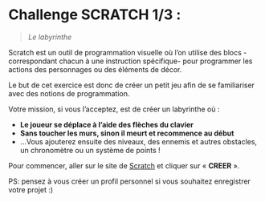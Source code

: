 # Challenge SCRATCH 1/3 :

> _Le labyrinthe_

Scratch est un outil de programmation visuelle où l’on utilise des blocs -correspondant chacun à une instruction spécifique- pour programmer les actions des personnages ou des éléments de décor.

Le but de cet exercice est donc de créer un petit jeu afin de se familiariser avec des notions de programmation.

Votre mission, si vous l’acceptez, est de créer un labyrinthe où :

- **Le joueur se déplace à l’aide des flèches du clavier**
- **Sans toucher les murs, sinon il meurt et recommence au début**
- …Vous ajouterez ensuite des niveaux, des ennemis et autres obstacles, un chronomètre ou un système de points !


Pour commencer, aller sur le site de [Scratch](https://scratch.mit.edu/) et cliquer sur « **CREER** ».


PS: pensez à vous créer un profil personnel si vous souhaitez enregistrer votre projet :)
